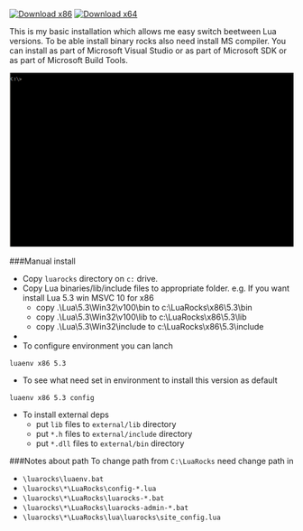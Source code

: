 
[![Download x86](https://img.shields.io/badge/Download-x86-blue.svg)](https://ci.appveyor.com/api/projects/moteus/lua-windows-environment/artifacts/LuaEnv-x86-0.1.0.exe?branch=master)
[![Download x64](https://img.shields.io/badge/Download-x64-blue.svg)](https://ci.appveyor.com/api/projects/moteus/lua-windows-environment/artifacts/LuaEnv-x64-0.1.0.exe?branch=master)

This is my basic installation which allows me easy switch beetween Lua versions.
To be able install binary rocks also need install MS compiler.
You can install as part of Microsoft Visual Studio or as part of Microsoft SDK
or as part of Microsoft Build Tools.

![Screenshot](image/luaver.gif)

###Manual install
 * Copy `luarocks` directory on `c:` drive.
 * Copy Lua binaries/lib/include files to appropriate folder.
    e.g. If you want install Lua 5.3 win MSVC 10 for x86
     - copy .\Lua\5.3\Win32\v100\bin to c:\LuaRocks\x86\5.3\bin
     - copy .\Lua\5.3\Win32\v100\lib to c:\LuaRocks\x86\5.3\lib
     - copy .\Lua\5.3\Win32\include to c:\LuaRocks\x86\5.3\include
 * 
 * To configure environment you can lanch 
  ```
  luaenv x86 5.3
  ```
 * To see what need set in environment to install this version as default
  ```
  luaenv x86 5.3 config
  ```
 * To install external deps
   - put `lib` files to `external/lib` directory
   - put `*.h` files to `external/include` directory
   - put `*.dll` files to `external/bin` directory

###Notes about path
  To change path from `C:\LuaRocks` need change path in
  * `\luarocks\luaenv.bat`
  * `\luarocks\*\LuaRocks\config-*.lua`
  * `\luarocks\*\LuaRocks\luarocks-*.bat`
  * `\luarocks\*\LuaRocks\luarocks-admin-*.bat`
  * `\luarocks\*\LuaRocks\lua\luarocks\site_config.lua`
